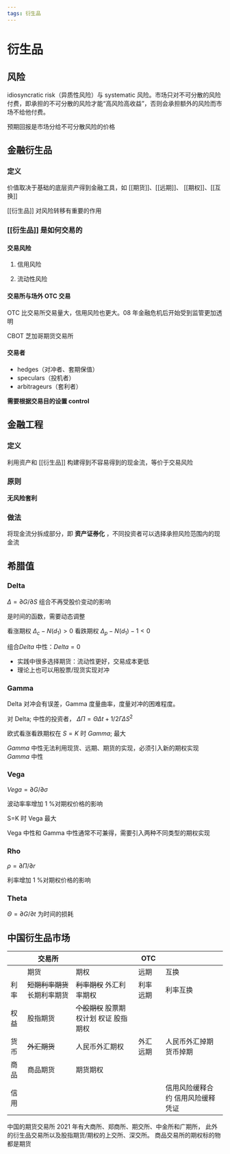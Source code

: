 ```yaml
---
tags: 衍生品
---
```

# 衍生品
## 风险

idiosyncratic risk（异质性风险）与 systematic 风险。市场只对不可分散的风险付费，即承担的不可分散的风险才能“高风险高收益”，否则会承担额外的风险而市场不给他付费。

预期回报是市场分给不可分散风险的价格

## 金融衍生品

### 定义

价值取决于基础的底层资产得到金融工具，如 [[期货]]、[[远期]]、 [[期权]]、[[互换]]

[[衍生品]] 对风险转移有重要的作用

### [[衍生品]] 是如何交易的

#### 交易风险

1.  信用风险

2.  流动性风险

#### 交易所与场外 OTC 交易

OTC 比交易所交易量大，信用风险也更大。08 年金融危机后开始受到监管更加透明

CBOT 芝加哥期货交易所

#### 交易者

-   hedges（对冲者、套期保值）
-   speculars（投机者）
-   arbitrageurs（套利者）

**需要根据交易目的设置 control**

## 金融工程

### 定义

利用资产和 [[衍生品]] 构建得到不容易得到的现金流，等价于交易风险

### 原则

**无风险套利**

### 做法

将现金流分拆成部分，即 **资产证券化** ，不同投资者可以选择承担风险范围内的现金流

## 希腊值

### Delta

$\Delta = \partial G/ \partial S$ 组合不再受股价变动的影响

是时间的函数，需要动态调整

看涨期权 $\Delta_c-N(d_1)>0$ 看跌期权 $\Delta_p-N(d_1)-1<0$

组合$Delta$ 中性：$Delta=0$

-   实践中很多选择期货：流动性更好，交易成本更低
-   理论上也可以用股票/现货实现对冲

### Gamma

Delta 对冲会有误差，Gamma 度量曲率，度量对冲的困难程度。

对 Delta; 中性的投资者， $\Delta \Pi = \Theta \Delta t + 1/2\Gamma\Delta S^2$

欧式看涨看跌期权在 $S=K$ 时 $Gamma$; 最大

$Gamma$ 中性无法利用现货、远期、期货的实现，必须引入新的期权实现 $Gamma$ 中性

### Vega

$Vega = \partial G/ \partial \sigma$

波动率率增加 1 %对期权价格的影响

S=K 时 Vega 最大

Vega 中性和 Gamma 中性通常不可兼得，需要引入两种不同类型的期权实现

### Rho

$\rho = \partial \Pi/\partial r$

利率增加 1 %对期权价格的影响

### Theta

$\Theta = \partial G/ \partial t$ 为时间的损耗

## 中国衍生品市场

|      | 交易所                        |                                         | OTC      |                                   |
| ---- | ----------------------------- | --------------------------------------- | -------- | --------------------------------- |
|      | 期货                          | 期权                                    | 远期     | 互换                              |
| 利率 | ~~短期利率期货~~ 长期利率期货 | ~~利率期权~~ 外汇利率期权               | 利率远期 | 利率互换                          |
| 权益 | 股指期货                      | ~~个股期权~~ 股票期权计划 权证 股指期权 |          |                                   |
| 货币 | ~~外汇期货~~                  | 人民币外汇期权                          | 外汇远期 | 人民币外汇掉期 货币掉期           |
| 商品 | 商品期货                      | 期货期权                                |          |                                   |
| 信用 |                               |                                         |          | 信用风险缓释合约 信用风险缓释凭证 |

中国的期货交易所 2021 年有大商所、郑商所、期交所、中金所和广期所， 此外的衍生品交易所以及股指期货/期权的上交所、深交所。 商品交易所的期权标的物都是期货
